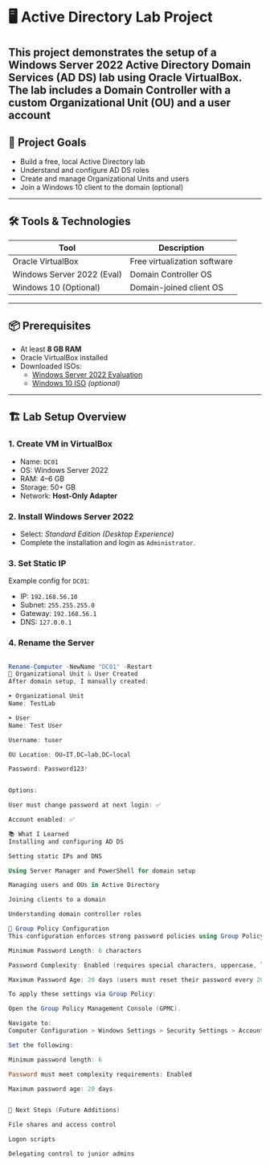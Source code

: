 # 🖥️ Active Directory Lab Project

This project demonstrates the setup of a **Windows Server 2022 Active Directory Domain Services (AD DS)** lab using **Oracle VirtualBox**. The lab includes a Domain Controller with a custom Organizational Unit (OU) and a user account
---

## 📌 Project Goals

- Build a free, local Active Directory lab
- Understand and configure AD DS roles
- Create and manage Organizational Units and users
- Join a Windows 10 client to the domain (optional)

---

## 🛠️ Tools & Technologies

| Tool              | Description                        |
|-------------------|------------------------------------|
| Oracle VirtualBox | Free virtualization software       |
| Windows Server 2022 (Eval) | Domain Controller OS     |
| Windows 10 (Optional) | Domain-joined client OS        |

---

## 📦 Prerequisites

- At least **8 GB RAM**
- Oracle VirtualBox installed
- Downloaded ISOs:
  - [Windows Server 2022 Evaluation](https://www.microsoft.com/en-us/evalcenter/evaluate-windows-server-2022)
  - [Windows 10 ISO](https://www.microsoft.com/en-us/software-download/windows10) *(optional)*

---

## 🏗️ Lab Setup Overview

### 1. **Create VM in VirtualBox**
- Name: `DC01`
- OS: Windows Server 2022
- RAM: 4–6 GB
- Storage: 50+ GB
- Network: **Host-Only Adapter**

### 2. **Install Windows Server 2022**
- Select: *Standard Edition (Desktop Experience)*
- Complete the installation and login as `Administrator`.

### 3. **Set Static IP**
Example config for `DC01`:
- IP: `192.168.56.10`
- Subnet: `255.255.255.0`
- Gateway: `192.168.56.1`
- DNS: `127.0.0.1`

### 4. **Rename the Server**
```powershell

Rename-Computer -NewName "DC01" -Restart
📁 Organizational Unit & User Created
After domain setup, I manually created:

➤ Organizational Unit
Name: TestLab

➤ User
Name: Test User

Username: tuser

OU Location: OU=IT,DC=lab,DC=local

Password: Password123!


Options:

User must change password at next login: ✅

Account enabled: ✅

📚 What I Learned
Installing and configuring AD DS

Setting static IPs and DNS

Using Server Manager and PowerShell for domain setup

Managing users and OUs in Active Directory

Joining clients to a domain

Understanding domain controller roles

🔐 Group Policy Configuration
This configuration enforces strong password policies using Group Policy:

Minimum Password Length: 6 characters

Password Complexity: Enabled (requires special characters, uppercase, lowercase, and numbers)

Maximum Password Age: 20 days (users must reset their password every 20 days)

To apply these settings via Group Policy:

Open the Group Policy Management Console (GPMC).

Navigate to:
Computer Configuration > Windows Settings > Security Settings > Account Policies > Password Policy

Set the following:

Minimum password length: 6

Password must meet complexity requirements: Enabled

Maximum password age: 20 days


🏁 Next Steps (Future Additions)

File shares and access control

Logon scripts

Delegating control to junior admins
